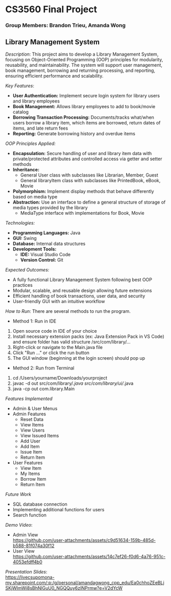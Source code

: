 # CS3560 Final Project
### Group Members: Brandon Trieu, Amanda Wong

## Library Management System

*Description*: This project aims to develop a Library Management System, focusing on Object-Oriented Programming (OOP) principles for modularity, reusability, and maintainability. The system will support user management, book management, borrowing and returning processing, and reporting, ensuring efficient performance and scalability.

*Key Features*: 
- **User Authentication:** Implement secure login system for library users and library employees
- **Book Management:** Allows library employees to add to book/movie catalog
- **Borrowing Transaction Processing:** Documents/tracks what/when users borrow a library item, which items are borrowed, return dates of items, and late return fees
- **Reporting:** Generate borrowing history and overdue items

*OOP Principles Applied:*
- **Encapsulation:** Secure handling of user and library item data with private/protected attributes and controlled access via getter and setter methods
- **Inheritance:** 
  - General User class with subclasses like Librarian, Member, Guest
  - General libraryItem class with subclasses like PrintedBook, eBook, Movie
- **Polymorphism:** Implement display methods that behave differently based on media type 
- **Abstraction:** Use an interface to define a general structure of storage of media types provided by the library 
  - MediaType interface with implementations for Book, Movie
 
*Technologies:*
- **Programming Languages:** Java
- **GUI:** Swing
- **Database:** Internal data structures
- **Development Tools:**
  - **IDE:** Visual Studio Code
  - **Version Control:** Git
 
*Expected Outcomes:*
- A fully functional Library Management System following best OOP practices
- Modular, scalable, and reusable design allowing future extensions
- Efficient handling of book transactions, user data, and security
- User-friendly GUI with an intuitive workflow

*How to Run*: There are several methods to run the program.

- Method 1: Run in IDE

1. Open source code in IDE of your choice
2. Install necessary extension packs (ex: Java Extension Pack in VS Code) and ensure folder has valid structure /src/com/library/...
3. Right-click or navigate to the Main.java file
4. Click "Run ..." or click the run button
5. The GUI window (beginning at the login screen) should pop up

- Method 2: Run from Terminal

1. cd /Users/yourname/Downloads/yourproject
2. javac -d out src/com/library/*.java src/com/library/ui/*.java
3. java -cp out com.library.Main


*Features Implemented*
- Admin & User Menus
- Admin Features
  - Reset Data
  - View Items
  - View Users
  - View Issued Items
  - Add User
  - Add Item
  - Issue Item
  - Return Item  
- User Features
  - View Item
  - My Items
  - Borrow Item
  - Return Item 

*Future Work* 
- SQL database connection
- Implementing additional functions for users
- Search function

*Demo Video*:  
- Admin View   
https://github.com/user-attachments/assets/c9d51634-159b-485d-b588-81f074a30f12  
- User View   
https://github.com/user-attachments/assets/14c7ef26-f0d6-4a76-951c-4053efdff4b0   

*Presentation Slides*:  
https://livecsupomona-my.sharepoint.com/:p:/g/personal/amandagwong_cpp_edu/Ea0chhoZEeBLjSKjWImWi8sBhNlGuU0_NGQQuy6zINPrmw?e=V2dYcW   









